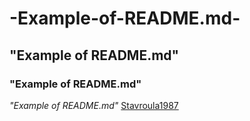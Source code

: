 # -Example-of-README.md-
## "Example of README.md"
### "Example of README.md"
*"Example of README.md"*
[Stavroula1987](https://github.com/Stavroula1987/-Example-of-README.md-/edit/main/README.md)
